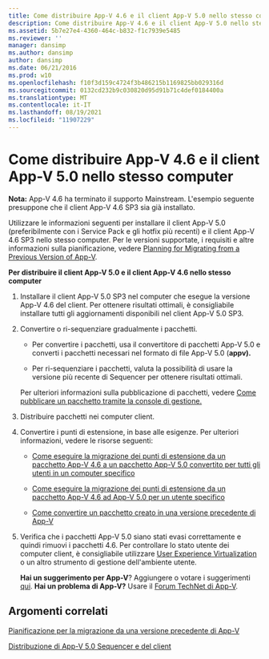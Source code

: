 ```yaml
---
title: Come distribuire App-V 4.6 e il client App-V 5.0 nello stesso computer
description: Come distribuire App-V 4.6 e il client App-V 5.0 nello stesso computer
ms.assetid: 5b7e27e4-4360-464c-b832-f1c7939e5485
ms.reviewer: ''
manager: dansimp
ms.author: dansimp
author: dansimp
ms.date: 06/21/2016
ms.prod: w10
ms.openlocfilehash: f10f3d159c4724f3b486215b1169825bb029316d
ms.sourcegitcommit: 0132cd232b9c030820d95d91b71c4def0184400a
ms.translationtype: MT
ms.contentlocale: it-IT
ms.lasthandoff: 08/19/2021
ms.locfileid: "11907229"
---
```

# <a name="how-to-deploy-the-app-v-46-and-the-app-v-50-client-on-the-same-computer"></a>Come distribuire App-V 4.6 e il client App-V 5.0 nello stesso computer

**Nota:** App-V 4.6 ha terminato il supporto Mainstream. L'esempio seguente presuppone che il client App-V 4.6 SP3 sia già installato.

Utilizzare le informazioni seguenti per installare il client App-V 5.0 (preferibilmente con i Service Pack e gli hotfix più recenti) e il client App-V 4.6 SP3 nello stesso computer. Per le versioni supportate, i requisiti e altre informazioni sulla pianificazione, vedere [Planning for Migrating from a Previous Version of App-V](planning-for-migrating-from-a-previous-version-of-app-v.md).

**Per distribuire il client App-V 5.0 e il client App-V 4.6 nello stesso computer**

1.  Installare il client App-V 5.0 SP3 nel computer che esegue la versione App-V 4.6 del client. Per ottenere risultati ottimali, è consigliabile installare tutti gli aggiornamenti disponibili nel client App-V 5.0 SP3.

2.  Convertire o ri-sequenziare gradualmente i pacchetti.

    -   Per convertire i pacchetti, usa il convertitore di pacchetti App-V 5.0 e converti i pacchetti necessari nel formato di file App-V 5.0 (**appv).**

    -   Per ri-sequenziare i pacchetti, valuta la possibilità di usare la versione più recente di Sequencer per ottenere risultati ottimali.

    Per ulteriori informazioni sulla pubblicazione di pacchetti, vedere [Come pubblicare un pacchetto tramite la console di gestione.](how-to-publish-a-package-by-using-the-management-console-50.md)

3.  Distribuire pacchetti nei computer client.

4.  Convertire i punti di estensione, in base alle esigenze. Per ulteriori informazioni, vedere le risorse seguenti:

    -   [Come eseguire la migrazione dei punti di estensione da un pacchetto App-V 4.6 a un pacchetto App-V 5.0 convertito per tutti gli utenti in un computer specifico](how-to-migrate-extension-points-from-an-app-v-46-package-to-a-converted-app-v-50-package-for-all-users-on-a-specific-computer.md)

    -   [Come eseguire la migrazione dei punti di estensione da un pacchetto App-V 4.6 ad App-V 5.0 per un utente specifico](how-to-migrate-extension-points-from-an-app-v-46-package-to-app-v-50-for-a-specific-user.md)

    -   [Come convertire un pacchetto creato in una versione precedente di App-V](how-to-convert-a-package-created-in-a-previous-version-of-app-v.md)

5.  Verifica che i pacchetti App-V 5.0 siano stati evasi correttamente e quindi rimuovi i pacchetti 4.6. Per controllare lo stato utente dei computer client, è consigliabile utilizzare [User Experience Virtualization](https://technet.microsoft.com/library/dn458947.aspx) o un altro strumento di gestione dell'ambiente utente.

    **Hai un suggerimento per App-V**? Aggiungere o votare i suggerimenti [qui](http://appv.uservoice.com/forums/280448-microsoft-application-virtualization). **Hai un problema di App-V?** Usare il [Forum TechNet di App-V](https://social.technet.microsoft.com/Forums/home?forum=mdopappv).

## <a name="related-topics"></a>Argomenti correlati


[Pianificazione per la migrazione da una versione precedente di App-V](planning-for-migrating-from-a-previous-version-of-app-v.md)

[Distribuzione di App-V 5.0 Sequencer e del client](deploying-the-app-v-50-sequencer-and-client.md)

 

 





